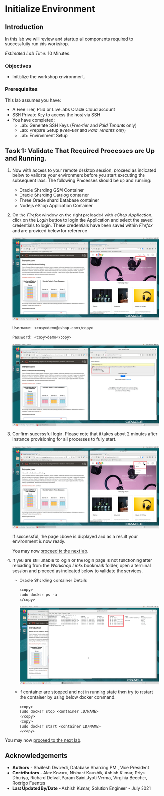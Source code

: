 # Initialize Environment

## Introduction

In this lab we will review and startup all components required to successfully run this workshop.

*Estimated Lab Time:* 10 Minutes.

### Objectives
- Initialize the workshop environment.

### Prerequisites
This lab assumes you have:
- A Free Tier, Paid or LiveLabs Oracle Cloud account
- SSH Private Key to access the host via SSH
- You have completed:
    - Lab: Generate SSH Keys (*Free-tier* and *Paid Tenants* only)
    - Lab: Prepare Setup (*Free-tier* and *Paid Tenants* only)
    - Lab: Environment Setup

## Task 1: Validate That Required Processes are Up and Running.
1. Now with access to your remote desktop session, proceed as indicated below to validate your environment before you start executing the subsequent labs. The following Processes should be up and running:

    - Oracle Sharding GSM  Container
    - Oracle Sharding Catalog container
    - Three Oracle shard Database container
    - Nodejs eShop Application Container

2. On the *Firefox* window on the right preloaded with *eShop Application*, click on the *Login* button to login the Application and select the saved credentials to login. These credentials have been saved within *Firefox* and are provided below for reference

    ![](images/oracle-shading-noVnc.png " ")
    ```
    Username: <copy>demo@eshop.com</copy>
    ```

    ```
    Password: <copy>demo</copy>
    ```

    ![](images/application-login.png " ")

3. Confirm successful login. Please note that it takes about 2 minutes after instance provisioning for all processes to fully start.

    ![](images/application-demo.png " ")

    If successful, the page above is displayed and as a result your environment is now ready.  

    You may now [proceed to the next lab](#next).

4. If you are still unable to login or the login page is not functioning after reloading from the *Workshop Links* bookmark folder, open a terminal session and proceed as indicated below to validate the services.

    - Oracle Sharding container Details

        ```
        <copy>
        sudo docker ps -a 
        </copy>
        ```
        ![](images/sharding-docker.png " ")

    - if container are stopped and not in running state then try to restart the container by using below docker command.
  
        ```
        <copy>
        sudo docker stop <container ID/NAME>
        </copy>
        <copy>
        sudo docker start <container ID/NAME>
        </copy>
        ```

You may now [proceed to the next lab](#next).

<!-- ## Task 0: Running your Lab
### Access the graphical desktop
For ease of execution of this workshop, your instance has been pre-configured for remote graphical desktop accessible using any modern browser on your laptop or workstation. Proceed as detailed below to login.

1. Launch your browser to the following URL

    ```
    URL: <copy>http://[your instance public-ip address]:8080/guacamole</copy>
    ```

2. Provide login credentials

    ```
    Username: <copy>oracle</copy>
    ```
    ```
    Password: <copy>Guac.LiveLabs_</copy>
    ```

    ![](./images/guacamole-login.png " ")

    *Note*: There is an underscore `_` character at the end of the password.

3. Click on *Terminal* icon on the desktop to start a terminal

    ![](./images/guacamole-landing.png " ")

### Login to Host using SSH Key based authentication
While all command line tasks included in this workshop can be performed from a terminal session from the remote desktop session as shown above, you can optionally use your preferred SSH client.

Refer to *Lab Environment Setup* for detailed instructions relevant to your SSH client type (e.g. Putty on Windows or Native such as terminal on Mac OS):
  - Authentication OS User - “*opc*”
  - Authentication method - *SSH RSA Key*
  - OS User – “*oracle*”.

1. First login as “*opc*” using your SSH Private Key

2. Then sudo to “*oracle*”. E.g.

    ```
    <copy>sudo su - oracle</copy>
    ```

## Task 1: Check Application accessibility
1. Access the application using the URL  (**`http://<Public IP>:3000/`**), the application's home page opens.

![](./images/app1.png " ")

You may now [proceed to the next lab](#next). -->

## Acknowledgements
* **Authors** - Shailesh Dwivedi, Database Sharding PM , Vice President
* **Contributors** - Alex Kovuru, Nishant Kaushik, Ashish Kumar, Priya Dhuriya, Richard Delval, Param Saini,Jyoti Verma, Virginia Beecher, Rodrigo Fuentes
* **Last Updated By/Date** - Ashish Kumar, Solution Engineer - July 2021
